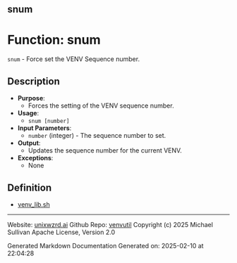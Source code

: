 ## snum
# Function: snum
`snum` - Force set the VENV Sequence number.
## Description
- **Purpose**: 
  - Forces the setting of the VENV sequence number.
- **Usage**: 
  - `snum [number]`
- **Input Parameters**: 
  - `number` (integer) - The sequence number to set.
- **Output**: 
  - Updates the sequence number for the current VENV.
- **Exceptions**: 
  - None

## Definition 

* [venv_lib.sh](../venv_lib_sh.md)
---

Website: [unixwzrd.ai](https://unixwzrd.ai)
Github Repo: [venvutil](https://github.com/unixwzrd/venvutil)
Copyright (c) 2025 Michael Sullivan
Apache License, Version 2.0

Generated Markdown Documentation
Generated on: 2025-02-10 at 22:04:28
